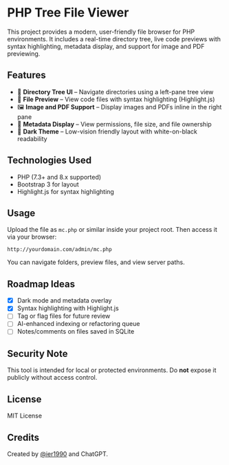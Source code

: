 # PHP Tree File Viewer

This project provides a modern, user-friendly file browser for PHP environments. It includes a real-time directory tree, live code previews with syntax highlighting, metadata display, and support for image and PDF previewing.

## Features

- 📂 **Directory Tree UI** – Navigate directories using a left-pane tree view
- 📝 **File Preview** – View code files with syntax highlighting (Highlight.js)
- 🖼️ **Image and PDF Support** – Display images and PDFs inline in the right pane
- 📜 **Metadata Display** – View permissions, file size, and file ownership
- 🌙 **Dark Theme** – Low-vision friendly layout with white-on-black readability

## Technologies Used

- PHP (7.3+ and 8.x supported)
- Bootstrap 3 for layout
- Highlight.js for syntax highlighting

## Usage

Upload the file as `mc.php` or similar inside your project root. Then access it via your browser:

```
http://yourdomain.com/admin/mc.php
```

You can navigate folders, preview files, and view server paths.

## Roadmap Ideas

- [x] Dark mode and metadata overlay
- [x] Syntax highlighting with Highlight.js
- [ ] Tag or flag files for future review
- [ ] AI-enhanced indexing or refactoring queue
- [ ] Notes/comments on files saved in SQLite

## Security Note
This tool is intended for local or protected environments. Do **not** expose it publicly without access control.

## License
MIT License

## Credits
Created by [@ier1990](https://github.com/ier1990) and ChatGPT.




